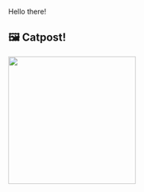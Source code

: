 Hello there!



## 🖼️ Catpost!

<sub>
    <img src="https://cdn2.thecatapi.com/images/c7p.jpg" height="256">
</sub>


